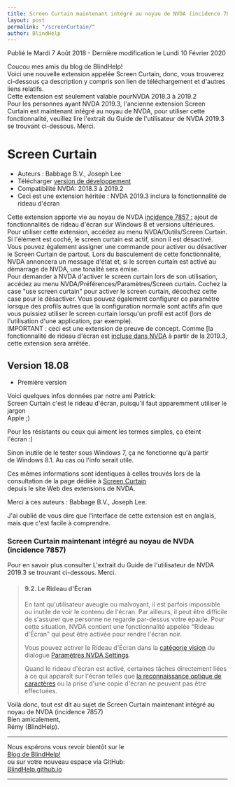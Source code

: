 ```yaml
---
title: Screen Curtain maintenant intégré au noyau de NVDA (incidence 7857)
layout: post
permalink: "/screenCurtain/"
author: BlindHelp
---
```


<footer>Publié le Mardi 7 Août 2018 - Dernière modification le Lundi 10 Février 2020</footer>


Coucou mes amis du blog de BlindHelp!               
Voici une nouvelle extension appelée Screen Curtain, donc, vous trouverez ci-dessous ça description y compris son lien de téléchargement et d'autres liens relatifs.    
Cette extension est seulement valable pourNVDA 2018.3 à 2019.2    
Pour les personnes ayant NVDA 2019.3, l'ancienne extension Screen Curtain est maintenant intégré au noyau de NVDA, pour utiliser cette fonctionnalité, veuillez lire l'extrait du Guide de l'utilisateur de NVDA 2019.3 se trouvant ci-dessous. Merci.    

# Screen Curtain

* Auteurs : Babbage B.V., Joseph Lee
* Télécharger [version de développement](https://addons.nvda-project.org/files/get.php?file=nvda7857)
* Compatibilité NVDA: 2018.3 à 2019.2
* Ceci est une extension héritée : NVDA 2019.3 inclura la fonctionnalité de rideau d'écran

Cette extension apporte vie au noyau de NVDA  [incidence 7857 :](https://github.com/nvaccess/nvda/issues/7857) ajout de fonctionnalités de rideau d'écran sur Windows 8 et versions ultérieures.    
Pour utiliser cette extension, accédez au menu NVDA/Outils/Screen Curtain. Si l'élément est coché, le screen curtain est actif, sinon il est désactivé. Vous pouvez également assigner une commande pour activer ou désactiver le Screen Curtain de partout. Lors du basculement de cette fonctionnalité, NVDA annoncera un message d'état et, si le screen curtain est activé au démarrage de NVDA, une tonalité sera émise.    
Pour demander à NVDA d'activer le screen curtain lors de son utilisation, accédez au menu NVDA/Préférences/Paramètres/Screen curtain. Cochez la case "use screen curtain" pour activer le screen curtain, décochez cette case pour le désactiver. Vous pouvez également configurer ce paramètre lorsque des profils autres que la configuration normale sont actifs afin que vous puissiez utiliser le screen curtain lorsqu'un profil est actif (lors de l'utilisation d'une application, par exemple).    
IMPORTANT : ceci est une extension de preuve de concept. Comme [la fonctionnalité de rideau d'écran est [incluse dans NVDA](https://github.com/nvaccess/nvda/issues/7857) à partir de la 2019.3, cette extension sera arrêtée.

## Version 18.08
* Première version

Voici quelques infos données par notre ami Patrick:                  
Screen Curtain c'est le rideau d'écran, puisqu'il faut apparemment utiliser le jargon              
Apple ;)           

Pour les résistants ou ceux qui aiment les termes simples, ça éteint             
l'écran :)              

Sinon inutile de le tester sous Windows 7, ça ne fonctionne qu'à partir             
de Windows 8.1. Au cas où l'info serait utile.             

Ces mêmes informations sont identiques à celles trouvés lors de la consultation de la page dédiée à [Screen Curtain](https://addons.nvda-project.org/addons/screenCurtain.fr.html)                   
 depuis le site Web des extensions de NVDA.          
 
Merci à ces auteurs : Babbage B.V., Joseph Lee.           
 
J'ai oublié de vous dire que l'interface de cette extension est en anglais, mais que c'est facile à comprendre.             

### Screen Curtain maintenant intégré au noyau de NVDA (incidence 7857)

Pour en savoir plus consulter L'extrait du Guide de l'utilisateur de NVDA 2019.3 se trouvant ci-dessous. Merci.    

<blockquote>

<H4>9.2. Le Rideau d'Écran</H4>
<P>
En tant qu'utilisateur aveugle ou malvoyant, il est parfois impossible ou inutile de voir le contenu de l'écran.
Par ailleurs, il peut être difficile de s'assurer que personne ne regarde par-dessus votre épaule.
Pour cette situation, NVDA contient une fonctionnalité appelée "Rideau d'Écran" qui peut être activée pour rendre l'écran noir.
</P>
<P>
Vous pouvez activer le Rideau d'Écran dans la <A HREF="../userGuide.html#VisionSettings">catégorie vision</A> du dialogue <A HREF="../userGuide.html#NVDASettings">Paramètres NVDA Settings</A>.
</P>
<P>
Quand le rideau d'écran est activé, certaines tâches directement liées à ce qui apparaît sur l'écran telles que <A HREF="../userGuide.html#Win10Ocr">la reconnaissance optique de caractères</A> ou la prise d'une copie d'écran ne peuvent pas être effectuées.
</P>

</blockquote>

Voilà donc,  tout est dit au sujet de Screen Curtain maintenant intégré au noyau de NVDA (incidence 7857)                
Bien amicalement,              
Rémy (BlindHelp).

---

Nous espérons vous revoir bientôt sur le      
[Blog de BlindHelp!](http://blindhelp.blogspot.fr/)                    
ou sur  votre nouveau espace via GitHub:                     
[BlindHelp.github.io](https://blindhelp.github.io)                    

---